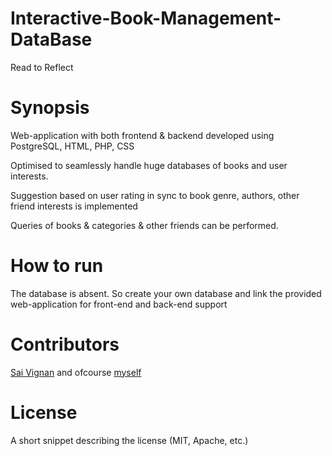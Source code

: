 # Interactive-Book-Management-DataBase
Read to Reflect

# Synopsis

Web-application with both frontend & backend developed using PostgreSQL, HTML, PHP, CSS

Optimised to seamlessly handle huge databases of books and user interests.

Suggestion based on user rating in sync to book genre, authors, other friend interests is implemented

Queries of books & categories & other friends can be performed.

# How to run

The database is absent. So create your own database and link the provided web-application for front-end and back-end support

# Contributors

[Sai Vignan](http://www.iitd.ac.in/~cs5120289) and ofcourse [myself](http://www.iitd.ac.in/~cs5120301)

# License

A short snippet describing the license (MIT, Apache, etc.)
